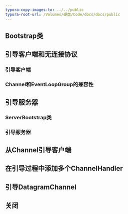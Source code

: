 ```yaml
---
typora-copy-images-to: ../../public
typora-root-url: /Volumes/硬盘/Code/docs/docs/public
---
```


<script setup>
    import TableCaption from '../../../components/TableCaption.vue'
</script>

## Bootstrap类

## 引导客户端和无连接协议

### 引导客户端

### Channel和EventLoopGroup的兼容性

## 引导服务器

### ServerBootstrap类

### 引导服务器

## 从Channel引导客户端

## 在引导过程中添加多个ChannelHandler

## 引导DatagramChannel

## 关闭
